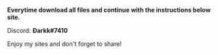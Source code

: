 **Everytime download all files and continue with the instructions below site.**

Discord: **Đarkk#7410**

Enjoy my sites and don't forget to share!

